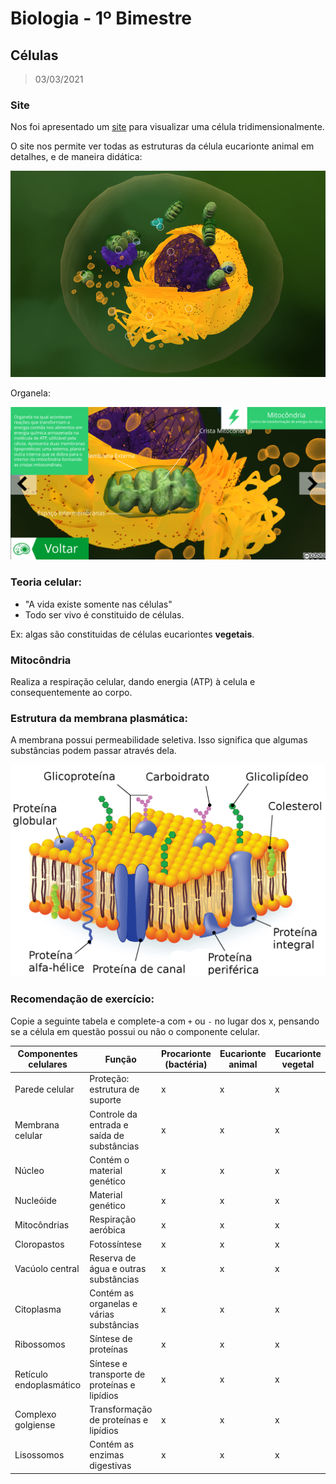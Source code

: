 # Biologia - 1º Bimestre

## Células
> 03/03/2021

### Site
Nos foi apresentado um [site](http://3d.cl3ver.com/11VrPc) para visualizar uma célula tridimensionalmente.

O site nos permite ver todas as estruturas da célula eucarionte animal em detalhes, e de maneira didática:

![célula](./celula.png)

Organela:

![mitocondria](./mitocondria.png)

### Teoria celular:

- "A vida existe somente nas células"
- Todo ser vivo é constituido de células.

Ex: algas são constituidas de células eucariontes **vegetais**.

### Mitocôndria

Realiza a respiração celular, dando energia (ATP) à celula e consequentemente ao corpo.

### Estrutura da membrana plasmática:

A membrana possui permeabilidade seletiva. Isso significa que algumas substâncias podem passar através dela.

![Membrana plasmatica](./membrana.jpg)

### Recomendação de exercício:

Copie a seguinte tabela e complete-a com ``+`` ou ``-`` no lugar dos x, pensando se a célula em questão possui ou não o componente celular.

|Componentes celulares|Função|Procarionte (bactéria)|Eucarionte animal|Eucarionte vegetal|
-----|-----|----|----|---
|Parede celular |Proteção: estrutura de suporte|x|x|x|
|Membrana celular|Controle da entrada e saída de substâncias|x|x|x|
|Núcleo|Contém o material genético|x|x|x|
|Nucleóide|Material genético|x|x|x|
|Mitocôndrias|Respiração aeróbica|x|x|x|
|Cloropastos|Fotossíntese|x|x|x|
|Vacúolo central|Reserva de água e outras substâncias|x|x|x|
|Citoplasma|Contém as organelas e várias substâncias|x|x|x|
|Ribossomos|Síntese de proteínas|x|x|x|
|Retículo endoplasmático|Síntese e transporte de proteínas e lipídios|x|x|x|
|Complexo golgiense|Transformação de proteínas e lipídios|x|x|x|
|Lisossomos|Contém as enzimas digestivas|x|x|x|


